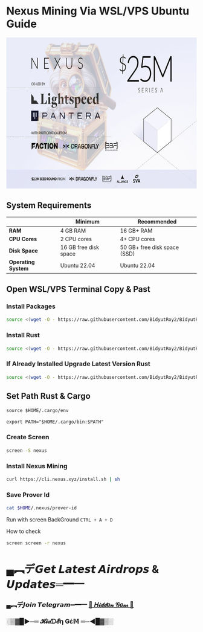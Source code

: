 # Nexus Mining Via WSL/VPS Ubuntu Guide

<p align="center">
<img src='photo_2024-10-10_13-45-54.jpg' style="width:800px;height:400px;">
</p>

## System Requirements
|                |       Minimum            |       Recommended            |
|----------------|--------------------------|------------------------------|
| **RAM**        | 4 GB RAM                 | 16 GB+ RAM                   |
| **CPU Cores**  | 2 CPU cores              | 4+ CPU cores                 |
| **Disk Space** | 16 GB free disk space    | 50 GB+ free disk space (SSD) |
| **Operating System** | Ubuntu 22.04       | Ubuntu 22.04                 |


## Open WSL/VPS Terminal Copy & Past

### Install Packages
```bash
source <(wget -O - https://raw.githubusercontent.com/BidyutRoy2/BidyutRoy2/refs/heads/main/installation/Package.sh)
```

### Install Rust
```bash
source <(wget -O - https://raw.githubusercontent.com/BidyutRoy2/BidyutRoy2/refs/heads/main/installation/rust.sh)
```

### If Already Installed Upgrade Latest Version Rust
```bash
source <(wget -O - https://raw.githubusercontent.com/BidyutRoy2/BidyutRoy2/refs/heads/main/installation/upgrade-rust.sh)
```

## Set Path Rust & Cargo
```
source $HOME/.cargo/env

```
```
export PATH="$HOME/.cargo/bin:$PATH"

```

### Create Screen
```bash
screen -S nexus
```

### Install Nexus Mining
```bash
curl https://cli.nexus.xyz/install.sh | sh
```

### Save Prover Id
```bash
cat $HOME/.nexus/prover-id
```

Run with screen BackGround `CTRL + A + D`

How to check 

```bash
screen screen -r nexus
```


# ▄︻デ𝙂𝙚𝙩 𝙇𝙖𝙩𝙚𝙨𝙩 𝘼𝙞𝙧𝙙𝙧𝙤𝙥𝙨 & 𝙐𝙥𝙙𝙖𝙩𝙚𝙨═━一

### ▄︻デ𝙅𝙤𝙞𝙣 𝙏𝙚𝙡𝙚𝙜𝙧𝙖𝙢═━一 [🎀  𝐻𝒾𝒹𝒹𝑒𝓃 𝒢𝑒𝓂  🎀](https://t.me/hiddengemnews) 

### ░▒▓█►─═  𝓗𝓲𝒹ᗪ𝓔η Ǥέ𝕄 ═─◄█▓▒░
